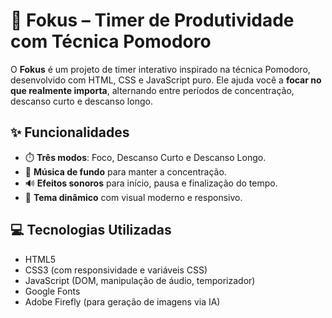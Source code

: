 # 🧠 Fokus – Timer de Produtividade com Técnica Pomodoro

O **Fokus** é um projeto de timer interativo inspirado na técnica Pomodoro, desenvolvido com HTML, CSS e JavaScript puro. Ele ajuda você a **focar no que realmente importa**, alternando entre períodos de concentração, descanso curto e descanso longo.

## ✨ Funcionalidades

- ⏱️ **Três modos**: Foco, Descanso Curto e Descanso Longo.
- 🎵 **Música de fundo** para manter a concentração.
- 🔊 **Efeitos sonoros** para início, pausa e finalização do tempo.
- 🎨 **Tema dinâmico** com visual moderno e responsivo.

## 💻 Tecnologias Utilizadas

- HTML5
- CSS3 (com responsividade e variáveis CSS)
- JavaScript (DOM, manipulação de áudio, temporizador)
- Google Fonts
- Adobe Firefly (para geração de imagens via IA)
